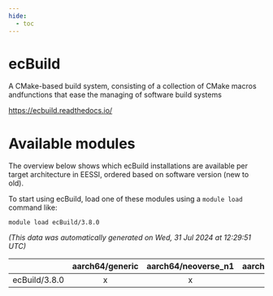 ```yaml
---
hide:
  - toc
---
```


ecBuild
=======


A CMake-based build system, consisting of a collection of CMake macros andfunctions that ease the managing of software build systems

https://ecbuild.readthedocs.io/
# Available modules


The overview below shows which ecBuild installations are available per target architecture in EESSI, ordered based on software version (new to old).

To start using ecBuild, load one of these modules using a `module load` command like:

```shell
module load ecBuild/3.8.0
```

*(This data was automatically generated on Wed, 31 Jul 2024 at 12:29:51 UTC)*  

| |aarch64/generic|aarch64/neoverse_n1|aarch64/neoverse_v1|x86_64/generic|x86_64/amd/zen2|x86_64/amd/zen3|x86_64/intel/haswell|x86_64/intel/skylake_avx512|
| :---: | :---: | :---: | :---: | :---: | :---: | :---: | :---: | :---: |
|ecBuild/3.8.0|x|x|x|x|x|x|x|x|
